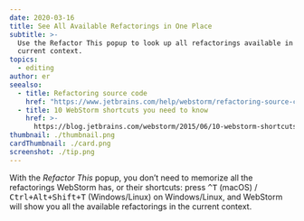 ```yaml
---
date: 2020-03-16
title: See All Available Refactorings in One Place
subtitle: >-
  Use the Refactor This popup to look up all refactorings available in the
  current context.
topics:
  - editing
author: er
seealso:
  - title: Refactoring source code
    href: "https://www.jetbrains.com/help/webstorm/refactoring-source-code.html#"
  - title: 10 WebStorm shortcuts you need to know
    href: >-
      https://blog.jetbrains.com/webstorm/2015/06/10-webstorm-shortcuts-you-need-to-know/
thumbnail: ./thumbnail.png
cardThumbnail: ./card.png
screenshot: ./tip.png
---
```


With the _Refactor This_ popup, you don’t need to memorize all the refactorings WebStorm has, or their shortcuts: press <kbd>^T</kbd> (macOS) / <kbd>Ctrl+Alt+Shift+T</kbd> (Windows/Linux) on Windows/Linux, and WebStorm will show you all the available refactorings in the current context.
